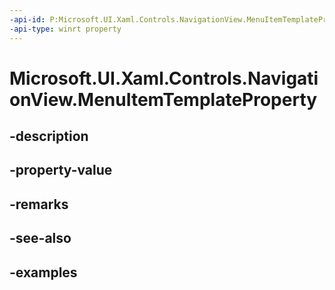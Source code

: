 ```yaml
---
-api-id: P:Microsoft.UI.Xaml.Controls.NavigationView.MenuItemTemplateProperty
-api-type: winrt property
---
```


<!-- Property syntax.
public DependencyProperty MenuItemTemplateProperty { get; }
-->

# Microsoft.UI.Xaml.Controls.NavigationView.MenuItemTemplateProperty

## -description

## -property-value

## -remarks

## -see-also

## -examples

